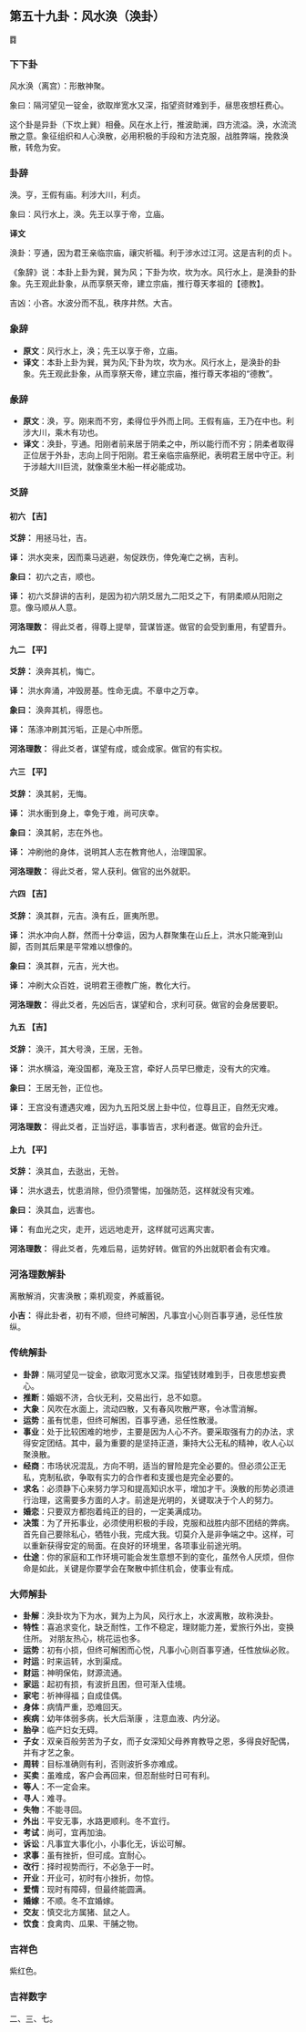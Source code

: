## 第五十九卦：风水涣（涣卦）

<div class="hexagrams">䷺</div>

### 下下卦

风水涣（离宫）：形散神聚。

象曰：隔河望见一锭金，欲取岸宽水又深，指望资财难到手，昼思夜想枉费心。

这个卦是异卦（下坎上巽）相叠。风在水上行，推波助澜，四方流溢。涣，水流流散之意。象征组织和人心涣散，必用积极的手段和方法克服，战胜弊端，挽救涣散，转危为安。

### 卦辞

涣。亨，王假有庙。利涉大川，利贞。

象曰：风行水上，涣。先王以享于帝，立庙。

**译文**

涣卦：亨通，因为君王亲临宗庙，禳灾祈福。利于涉水过江河。这是吉利的贞卜。

《象辞》说：本卦上卦为巽，巽为风；下卦为坎，坎为水。风行水上，是涣卦的卦象。先王观此卦象，从而享祭天帝，建立宗庙，推行尊天孝祖的【德教】。

吉凶：小吝。水波分而不乱，秩序井然。大吉。

### 象辞

- **原文**：风行水上，涣；先王以享于帝，立庙。
- **译文**：本卦上卦为巽，巽为风;下卦为坎，坎为水。风行水上，是涣卦的卦象。先王观此卦象，从而享祭天帝，建立宗庙，推行尊天孝祖的“德教”。

### 彖辞

- **原文**：涣，亨。刚来而不穷，柔得位乎外而上同。王假有庙，王乃在中也。利涉大川，乘木有功也。
- **译文**：涣卦，亨通。阳刚者前来居于阴柔之中，所以能行而不穷；阴柔者取得正位居于外卦，志向上同于阳刚。君王亲临宗庙祭祀，表明君王居中守正。利于涉越大川巨流，就像乘坐木船一样必能成功。

### 爻辞

#### 初六 【吉】

**爻辞：** 用拯马壮，吉。

**译：** 洪水突来，因而乘马逃避，匆促跌伤，倖免淹亡之祸，吉利。

**象曰：** 初六之吉，顺也。

**译：** 初六爻辞讲的吉利，是因为初六阴爻居九二阳爻之下，有阴柔顺从阳刚之意。像马顺从人意。

**河洛理数：** 得此爻者，得尊上提举，营谋皆遂。做官的会受到重用，有望晋升。

#### 九二 【平】

**爻辞：** 涣奔其机，悔亡。

**译：** 洪水奔涌，冲毁房基。性命无虞。不章中之万幸。

**象曰：** 涣奔其机，得愿也。

**译：** 荡涤冲刷其污垢，正是心中所愿。

**河洛理数：** 得此爻者，谋望有成，或会成家。做官的有实权。

#### 六三 【平】

**爻辞：** 涣其躬，无悔。

**译：** 洪水衝到身上，幸免于难，尚可庆幸。

**象曰：** 涣其躬，志在外也。

**译：** 冲刷他的身体，说明其人志在教育他人，治理国家。

**河洛理数：** 得此爻者，常人获利。做官的出外就职。

#### 六四 【吉】

**爻辞：** 涣其群，元吉。涣有丘，匪夷所思。

**译：** 洪水冲向人群，然而十分幸运，因为人群聚集在山丘上，洪水只能淹到山脚，否则其后果是平常难以想像的。

**象曰：** 涣其群，元吉，光大也。

**译：** 冲刷大众百姓，说明君王德教广施，教化大行。

**河洛理数：** 得此爻者，先凶后吉，谋望和合，求利可获。做官的会身居要职。

#### 九五 【吉】

**爻辞：** 涣汗，其大号涣，王居，无咎。

**译：** 洪水横溢，淹没国都，淹及王宫，牵好人员早巳撤走，没有大的灾难。

**象曰：** 王居无咎，正位也。

**译：** 王宫没有遭遇灾难，因为九五阳爻居上卦中位，位尊且正，自然无灾难。

**河洛理数：** 得此爻者，正当好运，事事皆吉，求利者遂。做官的会升迁。

#### 上九 【平】

**爻辞：** 涣其血，去逖出，无咎。

**译：** 洪水退去，忧患消除，但仍须警惕，加强防范，这样就没有灾难。

**象曰：** 涣其血，远害也。

**译：** 有血光之灾，走开，远远地走开，这样就可远离灾害。

**河洛理数：** 得此爻者，先难后易，运势好转。做官的外出就职者会有灾难。

### 河洛理数解卦

离散解消，灾害涣散；乘机观变，养威蓄锐。

**小吉：** 得此卦者，初有不顺，但终可解困，凡事宜小心则百事亨通，忌任性放纵。

### 传统解卦

- **卦辞**：隔河望见一锭金，欲取河宽水又深。指望钱财难到手，日夜思想妄费心。 
- **推断**：婚姻不济，合伙无利，交易出行，总不如意。 
- **大象**：风吹在水面上，流动四散，又有春风吹散严寒，令冰雪消解。
- **运势**：虽有忧患，但终可解困，百事亨通，忌任性散漫。
- **事业**：处于比较困难的地步，主要是因为人心不齐。要采取强有力的办法，求得安定团结。其中，最为重要的是坚持正道，秉持大公无私的精神，收人心以聚涣散。
- **经商**：市场状况混乱，方向不明，适当的冒险是完全必要的。但必须公正无私，克制私欲，争取有实力的合作者和支援也是完全必要的。
- **求名**：必须静下心来努力学习和提高知识水平，增加才干。涣散的形势必须进行治理，这需要多方面的人才。前途是光明的，关键取决于个人的努力。
- **婚恋**：只要双方都抱着纯正的目的，一定美满成功。
- **决策**：为了开拓事业，必须使用积极的手段，克服和战胜内部不团结的弊病。首先自己要除私心，牺牲小我，完成大我。切莫介入是非争端之中。这样，可以重新获得安定的局面。在良好的环境里，各项事业前途光明。
- **仕途**：你的家庭和工作环境可能会发生意想不到的变化，虽然令人厌烦，但你命是如此，关键是你要学会在聚散中抓住机会，使事业有成。

### 大师解卦

- **卦解**：涣卦坎为下为水，巽为上为风，风行水上，水波离散，故称涣卦。
- **特性**：喜追求变化，缺乏耐性，工作不稳定，理财能力差，爱旅行外出，变换住所。 对朋友热心，桃花运也多。
- **运势**：初有小损，但终可解困而心悦，凡事小心则百事亨通，任性放纵必败。
- **时运**：时来运转，水到渠成。
- **财运**：神明保佑，财源流通。
- **家运**：起初有损，有波折且困，但可渐入佳境。
- **家宅**：祈神得福；自成佳偶。
- **身体**：病情严重，恐难回天。
- **疾病**：幼年体弱多病，长大后渐康 ，注意血液、内分泌。
- **胎孕**：临产妇女无碍。
- **子女**：双亲百般劳苦为子女，而子女深知父母养育教导之恩，多得良好配偶，并有才艺之象。
- **周转**：目标准确则有利，否则波折多亦难成。
- **买卖**：虽难成，客户会再回来，但忍耐些时日可有利。
- **等人**：不一定会来。
- **寻人**：难寻。
- **失物**：不能寻回。
- **外出**：平安无事，水路更顺利。冬不宜行。
- **考试**：尚可，宜再加油。
- **诉讼**：凡事宜大事化小，小事化无，诉讼可解。
- **求事**：虽有挫折，但可成。宜耐心。
- **改行**：择时视势而行，不必急于一时。
- **开业**：开业可，初时有小挫折，勿惊。
- **爱情**：现时有障碍，但最终能圆满。 
- **婚嫁**：不顺。冬不宜婚嫁。
- **交友**：慎交北方属猪、鼠之人。
- **饮食**：食禽肉、瓜果、干脯之物。

### 吉祥色

紫红色。

### 吉祥数字

二、三、七。
